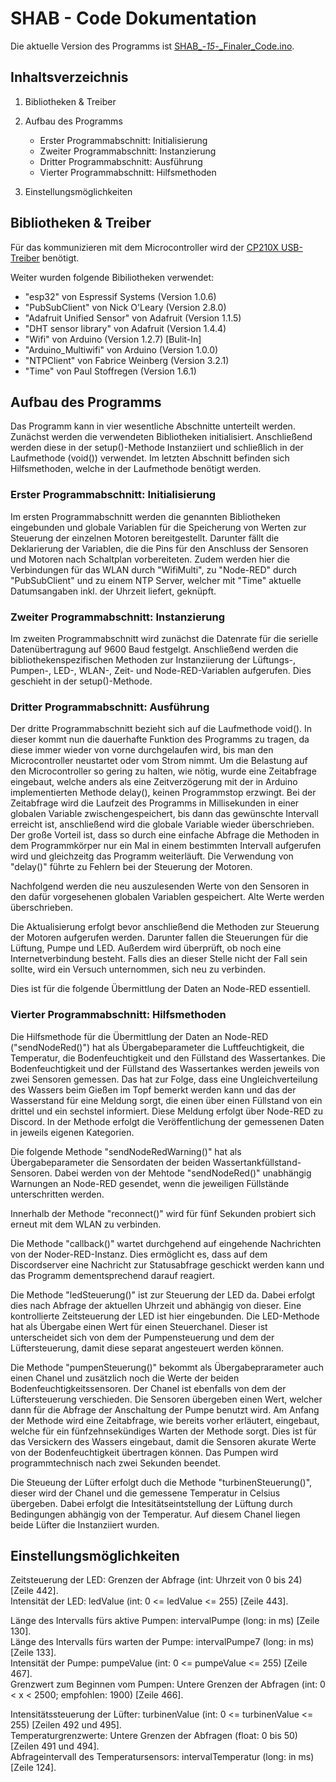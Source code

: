 # SHAB - Code Dokumentation

Die aktuelle Version des Programms ist [SHAB_-_15_-_Finaler_Code.ino](https://github.com/TimDenker0/Smart-Home-Automatic-Blumentopf/blob/main/SHAB%20-%20Code/SHAB_-_15_-_Finaler_Code.ino).

## Inhaltsverzeichnis

1. Bibliotheken & Treiber

2. Aufbau des Programms
    - Erster Programmabschnitt: Initialisierung 
    - Zweiter Programmabschnitt: Instanzierung
    - Dritter Programmabschnitt: Ausführung
    - Vierter Programmabschnitt: Hilfsmethoden
    
3. Einstellungsmöglichkeiten



## Bibliotheken & Treiber

Für das kommunizieren mit dem Microcontroller wird der [CP210X USB-Treiber](https://dl.espressif.com/dl/package_esp32_index.json) benötigt.

Weiter wurden folgende Bibiliotheken verwendet:
- "esp32" von Espressif Systems (Version 1.0.6)
- "PubSubClient" von Nick O'Leary (Version 2.8.0)
- "Adafruit Unified Sensor" von Adafruit (Version 1.1.5)
- "DHT sensor library" von Adafruit (Version 1.4.4)
- "Wifi" von Arduino (Version 1.2.7) [Bulit-In]
- "Arduino_Multiwifi" von Arduino (Version 1.0.0)
- "NTPClient" von Fabrice Weinberg (Version 3.2.1)
- "Time" von Paul Stoffregen (Version 1.6.1)

## Aufbau des Programms
Das Programm kann in vier wesentliche Abschnitte unterteilt werden. Zunächst werden die verwendeten Bibliotheken initialisiert. Anschließend werden diese in der setup()-Methode Instanziiert und schließlich in der Laufmethode (void()) verwendet. Im letzten Abschnitt befinden sich Hilfsmethoden, welche in der Laufmethode benötigt werden.  

### Erster Programmabschnitt: Initialisierung 
Im ersten Programmabschnitt werden die genannten Bibliotheken eingebunden und globale Variablen für die Speicherung von Werten zur Steuerung der einzelnen Motoren bereitgestellt. Darunter fällt die Deklarierung der Variablen, die die Pins für den Anschluss der Sensoren und Motoren nach Schaltplan vorbereiteten. Zudem werden hier die Verbindungen für das WLAN durch "WifiMulti", zu "Node-RED" durch "PubSubClient" und zu einem NTP Server, welcher mit "Time" aktuelle Datumsangaben inkl. der Uhrzeit liefert, geknüpft.  

### Zweiter Programmabschnitt: Instanzierung
Im zweiten Programmabschnitt wird zunächst die Datenrate für die serielle Datenübertragung auf 9600 Baud festgelgt. Anschließend werden die bibliothekenspezifischen Methoden zur Instanziierung der Lüftungs-, Pumpen-, LED-, WLAN-, Zeit- und Node-RED-Variablen aufgerufen. Dies geschieht in der setup()-Methode.  

### Dritter Programmabschnitt: Ausführung
Der dritte Programmabschnitt bezieht sich auf die Laufmethode void(). In dieser kommt nun die dauerhafte Funktion des Programms zu tragen, da diese immer wieder von vorne durchgelaufen wird, bis man den Microcontroller neustartet oder vom Strom nimmt. Um die Belastung auf den Microcontroller so gering zu halten, wie nötig, wurde eine Zeitabfrage eingebaut, welche anders als eine Zeitverzögerung mit der in Arduino implementierten Methode delay(), keinen Programmstop erzwingt. Bei der Zeitabfrage wird die Laufzeit des Programms in Millisekunden in einer globalen Variable zwischengespeichert, bis dann das gewünschte Intervall erreicht ist, anschließend wird die globale Variable wieder überschrieben. Der große Vorteil ist, dass so durch eine einfache Abfrage die Methoden in dem Programmkörper nur ein Mal in einem bestimmten Intervall aufgerufen wird und gleichzeitg das Programm weiterläuft. Die Verwendung von "delay()" führte zu Fehlern bei der Steuerung der Motoren.  

Nachfolgend werden die neu auszulesenden Werte von den Sensoren in den dafür vorgesehenen globalen Variablen gespeichert. Alte Werte werden überschrieben.  

Die Aktualisierung erfolgt bevor anschließend die Methoden zur Steuerung der Motoren aufgerufen werden. Darunter fallen die Steuerungen für die Lüftung, Pumpe und LED. Außerdem wird überprüft, ob noch eine Internetverbindung besteht. Falls dies an dieser Stelle nicht der Fall sein sollte, wird ein Versuch unternommen, sich neu zu verbinden.  

Dies ist für die folgende Übermittlung der Daten an Node-RED essentiell.  



### Vierter Programmabschnitt: Hilfsmethoden
Die Hilfsmethode für die Übermittlung der Daten an Node-RED ("sendNodeRed()") hat als Übergabeparameter die Luftfeuchtigkeit, die Temperatur, die Bodenfeuchtigkeit und den Füllstand des Wassertankes. Die Bodenfeuchtigkeit und der Füllstand des Wassertankes werden jeweils von zwei Sensoren gemessen. Das hat zur Folge, dass eine Ungleichverteilung des Wassers beim Gießen im Topf bemerkt werden kann und das der Wasserstand für eine Meldung sorgt, die einen über einen Füllstand von ein drittel und ein sechstel informiert. Diese Meldung erfolgt über Node-RED zu Discord. In der Methode erfolgt die Veröffentlichung der gemessenen Daten in jeweils eigenen Kategorien.  

Die folgende Methode "sendNodeRedWarning()" hat als Übergabeparameter die Sensordaten der beiden Wassertankfüllstand-Sensoren. Dabei werden von der Mehtode "sendNodeRed()" unabhängig Warnungen an Node-RED gesendet, wenn die jeweiligen Füllstände unterschritten werden.  

Innerhalb der Methode "reconnect()" wird für fünf Sekunden probiert sich erneut mit dem WLAN zu verbinden.  

Die Methode "callback()" wartet durchgehend auf eingehende Nachrichten von der Noder-RED-Instanz. Dies ermöglicht es, dass auf dem Discordserver eine Nachricht zur Statusabfrage geschickt werden kann und das Programm dementsprechend darauf reagiert.  

Die Methode "ledSteuerung()" ist zur Steuerung der LED da. Dabei erfolgt dies nach Abfrage der aktuellen Uhrzeit und abhängig von dieser. Eine kontrollierte Zeitsteuerung der LED ist hier eingebunden. Die LED-Methode hat als Übergabe einen Wert für einen Steuerchanel. Dieser ist unterscheidet sich von dem der Pumpensteuerung und dem der Lüftersteuerung, damit diese separat angesteuert werden können.  

Die Methode "pumpenSteuerung()" bekommt als Übergabeprarameter auch einen Chanel und zusätzlich noch die Werte der beiden Bodenfeuchtigkeitssensoren. Der Chanel ist ebenfalls von dem der Lüftersteuerung verschieden. Die Sensoren übergeben einen Wert, welcher dann für die Abfrage der Anschaltung der Pumpe benutzt wird. Am Anfang der Methode wird eine Zeitabfrage, wie bereits vorher erläutert, eingebaut, welche für ein fünfzehnsekündiges Warten der Methode sorgt. Dies ist für das Versickern des Wassers eingebaut, damit die Sensoren akurate Werte von der Bodenfeuchtigkeit übertragen können. Das Pumpen wird programmtechnisch nach zwei Sekunden beendet.  

Die Steueung der Lüfter erfolgt duch die Methode "turbinenSteuerung()", dieser wird der Chanel und die gemessene Temperatur in Celsius übergeben.
Dabei erfolgt die Intesitätseintstellung der Lüftung durch Bedingungen abhängig von der Temperatur. Auf diesem Chanel liegen beide Lüfter die Instanziiert wurden.  



## Einstellungsmöglichkeiten

Zeitsteuerung der LED: Grenzen der Abfrage (int: Uhrzeit von 0 bis 24) [Zeile 442].  
Intensität der LED: ledValue (int: 0 <= ledValue <= 255) [Zeile 443].  

Länge des Intervalls fürs aktive Pumpen: intervalPumpe (long: in ms) [Zeile 130].  
Länge des Intervalls fürs warten der Pumpe: intervalPumpe7 (long: in ms) [Zeile 133].  
Intensität der Pumpe: pumpeValue (int: 0 <= pumpeValue <= 255) [Zeile 467].  
Grenzwert zum Beginnen vom Pumpen: Untere Grenzen der Abfragen (int: 0 < x < 2500; empfohlen: 1900) [Zeile 466]. 

Intensitätssteuerung der Lüfter: turbinenValue (int: 0 <= turbinenValue <= 255) [Zeilen 492 und 495].  
Temperaturgrenzwerte: Untere Grenzen der Abfragen (float: 0 bis 50) [Zeilen 491 und 494].  
Abfrageintervall des Temperatursensors: intervalTemperatur (long: in ms) [Zeile 124].  
